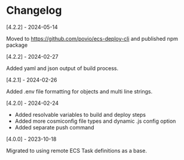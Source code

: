 # Changelog

[4.2.2] - 2024-05-14

Moved to https://github.com/povio/ecs-deploy-cli and published npm package

[4.2.2] - 2024-02-27

Added yaml and json output of build process.

[4.2.1] - 2024-02-26

Added .env file formatting for objects and multi line strings.


[4.2.0] - 2024-02-24

- Added resolvable variables to build and deploy steps
- Added more cosmiconfig file types and dynamic .js config option
- Added separate push command

[4.0.0] - 2023-10-18

Migrated to using remote ECS Task definitions as a base.

